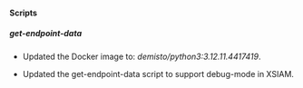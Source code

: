 
#### Scripts

##### get-endpoint-data
- Updated the Docker image to: *demisto/python3:3.12.11.4417419*.

- Updated the get-endpoint-data script to support debug-mode in XSIAM.
